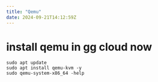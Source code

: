 ```yaml
---
title: "Qemu"
date: 2024-09-21T14:12:59Z
---
```


# install qemu in gg cloud now

```
sudo apt update 
sudo apt install qemu-kvm -y 
sudo qemu-system-x86_64 -help
```

